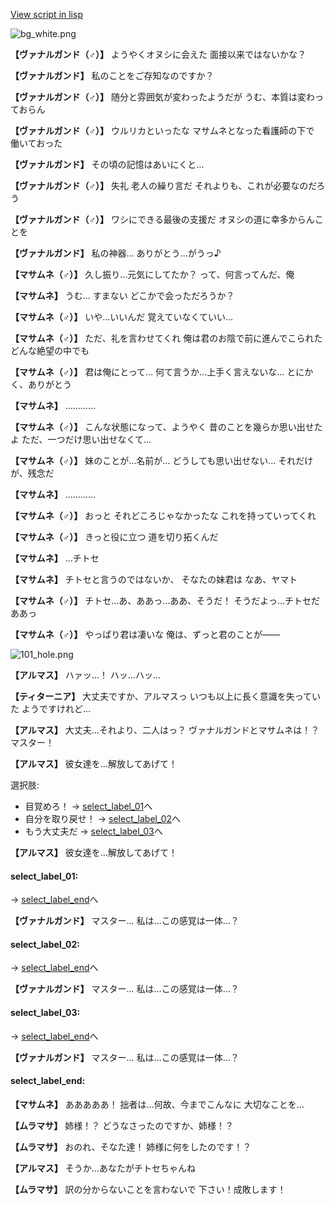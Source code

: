 [View script in lisp](../scripts/100703051.txt)

![bg_white.png](../images/backgrounds/bg_white.png)

**【ヴァナルガンド（♂）】**
ようやくオヌシに会えた
面接以来ではないかな？

**【ヴァナルガンド】**
私のことをご存知なのですか？

**【ヴァナルガンド（♂）】**
随分と雰囲気が変わったようだが
うむ、本質は変わっておらん

**【ヴァナルガンド（♂）】**
ウルリカといったな
マサムネとなった看護師の下で
働いておった

**【ヴァナルガンド】**
その頃の記憶はあいにくと…

**【ヴァナルガンド（♂）】**
失礼
老人の繰り言だ
それよりも、これが必要なのだろう

**【ヴァナルガンド（♂）】**
ワシにできる最後の支援だ
オヌシの道に幸多からんことを

**【ヴァナルガンド】**
私の神器…
ありがとう…がうっ♪

**【マサムネ（♂）】**
久し振り…元気にしてたか？
って、何言ってんだ、俺

**【マサムネ】**
うむ…
すまない
どこかで会っただろうか？

**【マサムネ（♂）】**
いや…いいんだ
覚えていなくていい…

**【マサムネ（♂）】**
ただ、礼を言わせてくれ
俺は君のお陰で前に進んでこられた
どんな絶望の中でも

**【マサムネ（♂）】**
君は俺にとって…
何て言うか…上手く言えないな…
とにかく、ありがとう

**【マサムネ】**
…………

**【マサムネ（♂）】**
こんな状態になって、ようやく
昔のことを幾らか思い出せたよ
ただ、一つだけ思い出せなくて…

**【マサムネ（♂）】**
妹のことが…名前が…
どうしても思い出せない…
それだけが、残念だ

**【マサムネ】**
…………

**【マサムネ（♂）】**
おっと
それどころじゃなかったな
これを持っていってくれ

**【マサムネ（♂）】**
きっと役に立つ
道を切り拓くんだ

**【マサムネ】**
…チトセ

**【マサムネ】**
チトセと言うのではないか、
そなたの妹君は
なあ、ヤマト

**【マサムネ（♂）】**
チトセ…あ、ああっ…ああ、そうだ！
そうだよっ…チトセだ
ああっ

**【マサムネ（♂）】**
やっぱり君は凄いな
俺は、ずっと君のことが――

![101_hole.png](../images/backgrounds/101_hole.png)

**【アルマス】**
ハァッ…！
ハッ…ハッ…

**【ティターニア】**
大丈夫ですか、アルマスっ
いつも以上に長く意識を失っていた
ようですけれど…

**【アルマス】**
大丈夫…それより、二人はっ？
ヴァナルガンドとマサムネは！？
マスター！

**【アルマス】**
彼女達を…解放してあげて！

選択肢:
- 目覚めろ！ → [select_label_01](#select_label_01)へ
- 自分を取り戻せ！ → [select_label_02](#select_label_02)へ
- もう大丈夫だ → [select_label_03](#select_label_03)へ


**【アルマス】**
彼女達を…解放してあげて！

#### select_label_01:
 → [select_label_end](#select_label_end)へ

**【ヴァナルガンド】**
マスター…
私は…この感覚は一体…？

#### select_label_02:
 → [select_label_end](#select_label_end)へ

**【ヴァナルガンド】**
マスター…
私は…この感覚は一体…？

#### select_label_03:
 → [select_label_end](#select_label_end)へ

**【ヴァナルガンド】**
マスター…
私は…この感覚は一体…？

#### select_label_end:

**【マサムネ】**
あああああ！
拙者は…何故、今までこんなに
大切なことを…

**【ムラマサ】**
姉様！？
どうなさったのですか、姉様！？

**【ムラマサ】**
おのれ、そなた達！
姉様に何をしたのです！？

**【アルマス】**
そうか…あなたがチトセちゃんね

**【ムラマサ】**
訳の分からないことを言わないで
下さい！成敗します！
